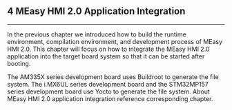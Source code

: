## 4 MEasy HMI 2.0 Application Integration

---
In the previous chapter we introduced how to build the runtime environment, compilation environment, and development process of MEasy HMI 2.0. This chapter will focus on how to integrate the MEasy HMI 2.0 application into the target board system so that it can be started after booting.

The AM335X series development board uses Buildroot to generate the file system. The i.MX6UL series development board and the STM32MP157 series development board use Yocto to generate the file system. About MEasy HMI 2.0 application integration reference corresponding chapter.

